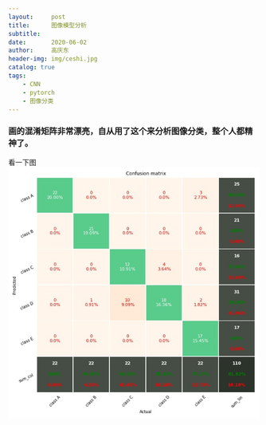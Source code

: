 ```yaml
---
layout:     post
title:      图像模型分析
subtitle:  
date:       2020-06-02
author:     高庆东
header-img: img/ceshi.jpg
catalog: true
tags:
    - CNN
    - pytorch
    - 图像分类
---
```


### 画的混淆矩阵非常漂亮，自从用了这个来分析图像分类，整个人都精神了。
看一下图
![混淆矩阵](/img/混淆矩阵.jpg)
